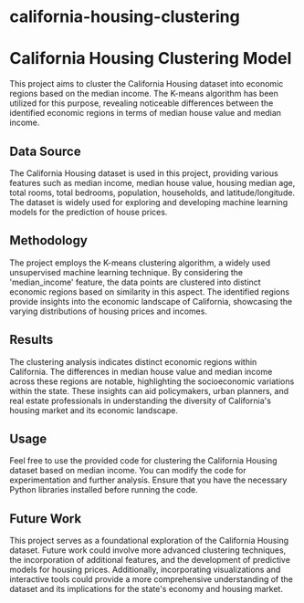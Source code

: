 # california-housing-clustering

# California Housing Clustering Model

This project aims to cluster the California Housing dataset into economic regions based on the median income. The K-means algorithm has been utilized for this purpose, revealing noticeable differences between the identified economic regions in terms of median house value and median income.

## Data Source
The California Housing dataset is used in this project, providing various features such as median income, median house value, housing median age, total rooms, total bedrooms, population, households, and latitude/longitude. The dataset is widely used for exploring and developing machine learning models for the prediction of house prices.

## Methodology
The project employs the K-means clustering algorithm, a widely used unsupervised machine learning technique. By considering the 'median_income' feature, the data points are clustered into distinct economic regions based on similarity in this aspect. The identified regions provide insights into the economic landscape of California, showcasing the varying distributions of housing prices and incomes.

## Results
The clustering analysis indicates distinct economic regions within California. The differences in median house value and median income across these regions are notable, highlighting the socioeconomic variations within the state. These insights can aid policymakers, urban planners, and real estate professionals in understanding the diversity of California's housing market and its economic landscape.

## Usage
Feel free to use the provided code for clustering the California Housing dataset based on median income. You can modify the code for experimentation and further analysis. Ensure that you have the necessary Python libraries installed before running the code.

## Future Work
This project serves as a foundational exploration of the California Housing dataset. Future work could involve more advanced clustering techniques, the incorporation of additional features, and the development of predictive models for housing prices. Additionally, incorporating visualizations and interactive tools could provide a more comprehensive understanding of the dataset and its implications for the state's economy and housing market.
